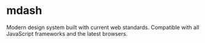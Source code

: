 # mdash
Modern design system built with current web standards. Compatible with all JavaScript frameworks and the latest browsers.
